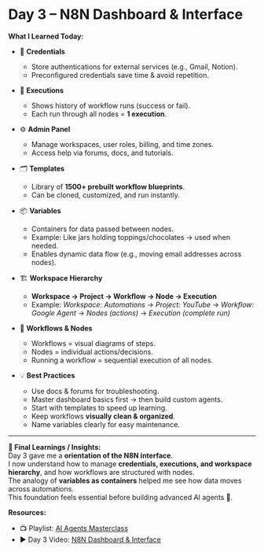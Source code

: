 # Day 3 – N8N Dashboard & Interface  

**What I Learned Today:**  

- 🔑 **Credentials**  
  - Store authentications for external services (e.g., Gmail, Notion).  
  - Preconfigured credentials save time & avoid repetition.  

- 📜 **Executions**  
  - Shows history of workflow runs (success or fail).  
  - Each run through all nodes = **1 execution**.  

- ⚙️ **Admin Panel**  
  - Manage workspaces, user roles, billing, and time zones.  
  - Access help via forums, docs, and tutorials.  

- 🗂️ **Templates**  
  - Library of **1500+ prebuilt workflow blueprints**.  
  - Can be cloned, customized, and run instantly.  

- 📦 **Variables**  
  - Containers for data passed between nodes.  
  - Example: Like jars holding toppings/chocolates → used when needed.  
  - Enables dynamic data flow (e.g., moving email addresses across nodes).  

- 🏗 **Workspace Hierarchy**  
  - **Workspace → Project → Workflow → Node → Execution**  
  - Example: *Workspace: Automations* → *Project: YouTube* → *Workflow: Google Agent* → *Nodes (actions)* → *Execution (complete run)*  

- 🔄 **Workflows & Nodes**  
  - Workflows = visual diagrams of steps.  
  - Nodes = individual actions/decisions.  
  - Running a workflow = sequential execution of all nodes.  

- 💡 **Best Practices**  
  - Use docs & forums for troubleshooting.  
  - Master dashboard basics first → then build custom agents.  
  - Start with templates to speed up learning.  
  - Keep workflows **visually clean & organized**.  
  - Name variables clearly for easy maintenance.  

---

**📝 Final Learnings / Insights:**  
Day 3 gave me a **orientation of the N8N interface**.  
I now understand how to manage **credentials, executions, and workspace hierarchy**, and how workflows are structured with nodes.  
The analogy of **variables as containers** helped me see how data moves across automations.  
This foundation feels essential before building advanced AI agents 🚀.  

**Resources:**  
- 📺 Playlist: [AI Agents Masterclass](https://youtube.com/playlist?list=PLwdhOAfEpxTaHqf_o0waIy-EPz0PWEvFh&si=Jd125zWc1zOaKy-n)  
- ▶️ Day 3 Video: [N8N Dashboard & Interface](https://youtu.be/R2HsJuNr-ac?si=B07oLrxvGJJsqc_p)  
